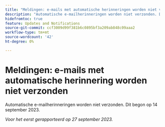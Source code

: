 ```yaml
---
title: "Meldingen: e-mails met automatische herinneringen worden niet verzonden"
description: "Automatische e-mailherinneringen worden niet verzonden. Dit begon op 14 september 2023."
hidefromtoc: true
feature: Updates and Notifications
source-git-commit: ccf3009d99f381b6c0895bf3a209ab848c09aaa2
workflow-type: tm+mt
source-wordcount: '42'
ht-degree: 0%

---
```



# Meldingen: e-mails met automatische herinnering worden niet verzonden

Automatische e-mailherinneringen worden niet verzonden. Dit begon op 14 september 2023.

_Voor het eerst gerapporteerd op 27 september 2023._
